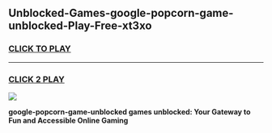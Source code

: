 
## Unblocked-Games-google-popcorn-game-unblocked-Play-Free-xt3xo
<h3>
<a href="https://premium76.site?title=google-popcorn-game-unblocked&ref=17A">CLICK TO PLAY</a></h3>
<hr>

<h3>
<a href="https://premium76.site?title=google-popcorn-game-unblocked&ref=17A">CLICK 2 PLAY</a>
  
</h3>

<a href="https://premium76.site?title=google-popcorn-game-unblocked&ref=17A"><img src="https://clearcache.store/games.png"></a>


**google-popcorn-game-unblocked games unblocked: Your Gateway to Fun and Accessible Online Gaming**
